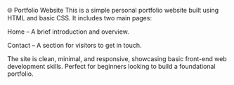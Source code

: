 🌐 Portfolio Website
This is a simple personal portfolio website built using HTML and basic CSS. It includes two main pages:

Home – A brief introduction and overview.

Contact – A section for visitors to get in touch.

The site is clean, minimal, and responsive, showcasing basic front-end web development skills.
Perfect for beginners looking to build a foundational portfolio.
